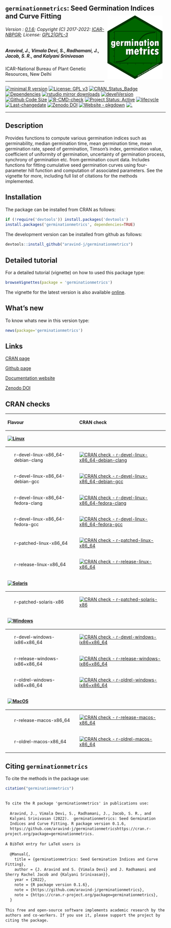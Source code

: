 
## `germinationmetrics`: Seed Germination Indices and Curve Fitting <img src="https://raw.githubusercontent.com/aravind-j/germinationmetrics/master/inst/extdata/germinationmetrics.png" align="right" alt="logo" width="173" height = "200" style = "padding: 10px; border: none; float: right;">

###### Version : [0.1.6](https://aravind-j.github.io/germinationmetrics/articles/Introduction.html#version-history); Copyright (C) 2017-2022: [ICAR-NBPGR](http://www.nbpgr.ernet.in/); License: [GPL2|GPL-3](https://www.r-project.org/Licenses/)

##### *Aravind, J., Vimala Devi, S., Radhamani, J., Jacob, S. R., and Kalyani Srinivasan*

ICAR-National Bureau of Plant Genetic Resources, New Delhi

-----

[![minimal R
version](https://img.shields.io/badge/R%3E%3D-3.0.2-6666ff.svg?logo=R)](https://cran.r-project.org/)
[![License: GPL
v3](https://img.shields.io/badge/License-GPL%20v3-blue.svg)](https://www.gnu.org/licenses/gpl-3.0)
[![CRAN\_Status\_Badge](https://www.r-pkg.org/badges/version-last-release/germinationmetrics)](https://cran.r-project.org/package=germinationmetrics)
[![Dependencies](https://tinyverse.netlify.com/badge/germinationmetrics)](https://cran.r-project.org/package=germinationmetrics)
[![rstudio mirror
downloads](https://cranlogs.r-pkg.org/badges/grand-total/germinationmetrics?color=green)](https://CRAN.R-project.org/package=germinationmetrics)
[![develVersion](https://img.shields.io/badge/devel%20version-0.1.6-orange.svg)](https://github.com/aravind-j/germinationmetrics)
[![Github Code
Size](https://img.shields.io/github/languages/code-size/aravind-j/germinationmetrics.svg)](https://github.com/aravind-j/germinationmetrics)
[![R-CMD-check](https://github.com/aravind-j/germinationmetrics/workflows/R-CMD-check/badge.svg)](https://github.com/aravind-j/germinationmetrics/actions)
[![Project Status:
Active](https://www.repostatus.org/badges/latest/active.svg)](https://www.repostatus.org/#active)
[![lifecycle](https://img.shields.io/badge/lifecycle-stable-brightgreen.svg)](https://lifecycle.r-lib.org/articles/stages.html#stable)
[![Last-changedate](https://img.shields.io/badge/last%20change-2022--06--15-yellowgreen.svg)](https://github.com/aravind-j/germinationmetrics/commits/master)
[![Zenodo
DOI](https://zenodo.org/badge/DOI/10.5281/zenodo.1219630.svg)](https://doi.org/10.5281/zenodo.1219630)
[![Website -
pkgdown](https://img.shields.io/website-up-down-green-red/https/aravind-j.github.io/germinationmetrics.svg)](https://aravind-j.github.io/germinationmetrics/)
[![.](https://pro-pulsar-193905.appspot.com/UA-116205606-1/welcome-page)](https://github.com/aravind-j/google-analytics-beacon)
<!-- [![packageversion](https://img.shields.io/badge/Package%20version-0.2.3.3-orange.svg)](https://github.com/aravind-j/germinationmetrics) -->
<!-- [![GitHub Download Count](https://github-basic-badges.herokuapp.com/downloads/aravind-j/germinationmetrics/total.svg)] -->
<!-- [![Rdoc](https://www.rdocumentation.org/badges/version/germinationmetrics)](https://www.rdocumentation.org/packages/germinationmetrics) -->

-----

## Description

Provides functions to compute various germination indices such as
germinability, median germination time, mean germination time, mean
germination rate, speed of germination, Timson’s index, germination
value, coefficient of uniformity of germination, uncertainty of
germination process, synchrony of germination etc. from germination
count data. Includes functions for fitting cumulative seed germination
curves using four-parameter hill function and computation of associated
parameters. See the vignette for more, including full list of citations
for the methods implemented.

## Installation

The package can be installed from CRAN as follows:

``` r
if (!require('devtools')) install.packages('devtools')
install.packages('germinationmetrics', dependencies=TRUE)
```

The development version can be installed from github as follows:

``` r
devtools::install_github("aravind-j/germinationmetrics")
```

## Detailed tutorial

For a detailed tutorial (vignette) on how to used this package type:

``` r
browseVignettes(package = 'germinationmetrics')
```

The vignette for the latest version is also available
[online](https://aravind-j.github.io/germinationmetrics/articles/Introduction.html).

## What’s new

To know whats new in this version type:

``` r
news(package='germinationmetrics')
```

## Links

[CRAN page](https://cran.r-project.org/package=germinationmetrics)

[Github page](https://github.com/aravind-j/germinationmetrics)

[Documentation website](https://aravind-j.github.io/germinationmetrics/)

[Zenodo DOI](https://doi.org/10.5281/zenodo.1219630)

## CRAN checks

<table class="table table-striped table-hover" style="width: auto !important; ">

<thead>

<tr>

<th style="text-align:left;">

Flavour

</th>

<th style="text-align:left;">

CRAN check

</th>

</tr>

</thead>

<tbody>

<tr grouplength="6">

<td colspan="2" style="border-bottom: 1px solid;">

<strong>[![Linux](https://shields.io/badge/Linux--9cf?logo=Linux&style=social)](https://cran.r-project.org/web/checks/check_results_j.aravind_at_icar.gov.in.html)</strong>

</td>

</tr>

<tr>

<td style="text-align:left;padding-left: 2em;" indentlevel="1">

r-devel-linux-x86\_64-debian-clang

</td>

<td style="text-align:left;">

[![CRAN check -
r-devel-linux-x86\_64-debian-clang](https://cranchecks.info/badges/flavor/r-devel-linux-x86_64-debian-clang/germinationmetrics)](https://cran.r-project.org/web/checks/check_results_j.aravind_at_icar.gov.in.html)

</td>

</tr>

<tr>

<td style="text-align:left;padding-left: 2em;" indentlevel="1">

r-devel-linux-x86\_64-debian-gcc

</td>

<td style="text-align:left;">

[![CRAN check -
r-devel-linux-x86\_64-debian-gcc](https://cranchecks.info/badges/flavor/r-devel-linux-x86_64-debian-gcc/germinationmetrics)](https://cran.r-project.org/web/checks/check_results_j.aravind_at_icar.gov.in.html)

</td>

</tr>

<tr>

<td style="text-align:left;padding-left: 2em;" indentlevel="1">

r-devel-linux-x86\_64-fedora-clang

</td>

<td style="text-align:left;">

[![CRAN check -
r-devel-linux-x86\_64-fedora-clang](https://cranchecks.info/badges/flavor/r-devel-linux-x86_64-fedora-clang/germinationmetrics)](https://cran.r-project.org/web/checks/check_results_j.aravind_at_icar.gov.in.html)

</td>

</tr>

<tr>

<td style="text-align:left;padding-left: 2em;" indentlevel="1">

r-devel-linux-x86\_64-fedora-gcc

</td>

<td style="text-align:left;">

[![CRAN check -
r-devel-linux-x86\_64-fedora-gcc](https://cranchecks.info/badges/flavor/r-devel-linux-x86_64-fedora-gcc/germinationmetrics)](https://cran.r-project.org/web/checks/check_results_j.aravind_at_icar.gov.in.html)

</td>

</tr>

<tr>

<td style="text-align:left;padding-left: 2em;" indentlevel="1">

r-patched-linux-x86\_64

</td>

<td style="text-align:left;">

[![CRAN check -
r-patched-linux-x86\_64](https://cranchecks.info/badges/flavor/r-patched-linux-x86_64/germinationmetrics)](https://cran.r-project.org/web/checks/check_results_j.aravind_at_icar.gov.in.html)

</td>

</tr>

<tr>

<td style="text-align:left;padding-left: 2em;" indentlevel="1">

r-release-linux-x86\_64

</td>

<td style="text-align:left;">

[![CRAN check -
r-release-linux-x86\_64](https://cranchecks.info/badges/flavor/r-release-linux-x86_64/germinationmetrics)](https://cran.r-project.org/web/checks/check_results_j.aravind_at_icar.gov.in.html)

</td>

</tr>

<tr grouplength="1">

<td colspan="2" style="border-bottom: 1px solid;">

<strong>[![Solaris](https://shields.io/badge/Solaris--9cf?logo=Oracle&style=social)](https://cran.r-project.org/web/checks/check_results_j.aravind_at_icar.gov.in.html)</strong>

</td>

</tr>

<tr>

<td style="text-align:left;padding-left: 2em;" indentlevel="1">

r-patched-solaris-x86

</td>

<td style="text-align:left;">

[![CRAN check -
r-patched-solaris-x86](https://cranchecks.info/badges/flavor/r-patched-solaris-x86/germinationmetrics)](https://cran.r-project.org/web/checks/check_results_j.aravind_at_icar.gov.in.html)

</td>

</tr>

<tr grouplength="3">

<td colspan="2" style="border-bottom: 1px solid;">

<strong>[![Windows](https://shields.io/badge/Windows--9cf?logo=Windows&style=social)](https://cran.r-project.org/web/checks/check_results_j.aravind_at_icar.gov.in.html)</strong>

</td>

</tr>

<tr>

<td style="text-align:left;padding-left: 2em;" indentlevel="1">

r-devel-windows-ix86+x86\_64

</td>

<td style="text-align:left;">

[![CRAN check -
r-devel-windows-ix86+x86\_64](https://cranchecks.info/badges/flavor/r-devel-windows-ix86+x86_64/germinationmetrics)](https://cran.r-project.org/web/checks/check_results_j.aravind_at_icar.gov.in.html)

</td>

</tr>

<tr>

<td style="text-align:left;padding-left: 2em;" indentlevel="1">

r-release-windows-ix86+x86\_64

</td>

<td style="text-align:left;">

[![CRAN check -
r-release-windows-ix86+x86\_64](https://cranchecks.info/badges/flavor/r-release-windows-ix86+x86_64/germinationmetrics)](https://cran.r-project.org/web/checks/check_results_j.aravind_at_icar.gov.in.html)

</td>

</tr>

<tr>

<td style="text-align:left;padding-left: 2em;" indentlevel="1">

r-oldrel-windows-ix86+x86\_64

</td>

<td style="text-align:left;">

[![CRAN check -
r-oldrel-windows-ix86+x86\_64](https://cranchecks.info/badges/flavor/r-oldrel-windows-ix86+x86_64/germinationmetrics)](https://cran.r-project.org/web/checks/check_results_j.aravind_at_icar.gov.in.html)

</td>

</tr>

<tr grouplength="2">

<td colspan="2" style="border-bottom: 1px solid;">

<strong>[![MacOS](https://shields.io/badge/MacOS--9cf?logo=Apple&style=social)](https://cran.r-project.org/web/checks/check_results_j.aravind_at_icar.gov.in.html)</strong>

</td>

</tr>

<tr>

<td style="text-align:left;padding-left: 2em;" indentlevel="1">

r-release-macos-x86\_64

</td>

<td style="text-align:left;">

[![CRAN check -
r-release-macos-x86\_64](https://cranchecks.info/badges/flavor/r-release-macos-x86_64/germinationmetrics)](https://cran.r-project.org/web/checks/check_results_j.aravind_at_icar.gov.in.html)

</td>

</tr>

<tr>

<td style="text-align:left;padding-left: 2em;" indentlevel="1">

r-oldrel-macos-x86\_64

</td>

<td style="text-align:left;">

[![CRAN check -
r-oldrel-macos-x86\_64](https://cranchecks.info/badges/flavor/r-oldrel-macos-x86_64/germinationmetrics)](https://cran.r-project.org/web/checks/check_results_j.aravind_at_icar.gov.in.html)

</td>

</tr>

</tbody>

</table>

## Citing `germinationmetrics`

To cite the methods in the package use:

``` r
citation("germinationmetrics")
```

``` 

To cite the R package 'germinationmetrics' in publications use:

  Aravind, J., Vimala Devi, S., Radhamani, J., Jacob, S. R., and
  Kalyani Srinivasan (2022).  germinationmetrics: Seed Germination
  Indices and Curve Fitting. R package version 0.1.6,
  https://github.com/aravind-j/germinationmetricshttps://cran.r-project.org/package=germinationmetrics.

A BibTeX entry for LaTeX users is

  @Manual{,
    title = {germinationmetrics: Seed Germination Indices and Curve Fitting},
    author = {J. Aravind and S. {Vimala Devi} and J. Radhamani and Sherry Rachel Jacob and {Kalyani Srinivasan}},
    year = {2022},
    note = {R package version 0.1.6},
    note = {https://github.com/aravind-j/germinationmetrics},
    note = {https://cran.r-project.org/package=germinationmetrics},
  }

This free and open-source software implements academic research by the
authors and co-workers. If you use it, please support the project by
citing the package.
```
